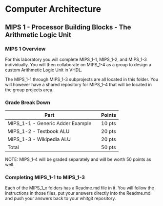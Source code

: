 # Computer Architecture
## MIPS 1 - Processor Building Blocks - The Arithmetic Logic Unit

### MIPS 1 Overview
For this laboratory you will complete MIPS_1-1, MIPS_1-2, and MIPS_1-3 individually. You will then collaborate on MIPS_1-4 as a group to design a custom Arithmetic Logic Unit in VHDL.

The MIPS_1-1 through MIPS_1-3 subprojects are all located in this folder. You will however have a shared repository for MIPS_1-4 that will be located in the group projects area.


### Grade Break Down
| Part                             |   | Points  |
|----------------------------------|---|---------|
| MIPS_1-1 - Generic Adder Example |   | 10 pts  |    
| MIPS_1-2 - Textbook ALU          |   | 20 pts  |   
| MIPS_1-3 - Wikipedia ALU         |   | 20 pts  |   
| Total                            |   | 50 pts  |

NOTE: MIPS_1-4 will be graded separately and will be worth 50 points as well. 


### Completing MIPS_1-1 to MIPS_1-3
Each of the MIPS_1_x folders has a Readme.md file in it. You will follow the instructions in those files, put your answers directly into the Readme.md and push your answers back to your whitgit repository.